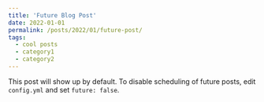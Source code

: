 ```yaml
---
title: 'Future Blog Post'
date: 2022-01-01
permalink: /posts/2022/01/future-post/
tags:
  - cool posts
  - category1
  - category2
---
```


This post will show up by default. To disable scheduling of future posts, edit `config.yml` and set `future: false`. 
